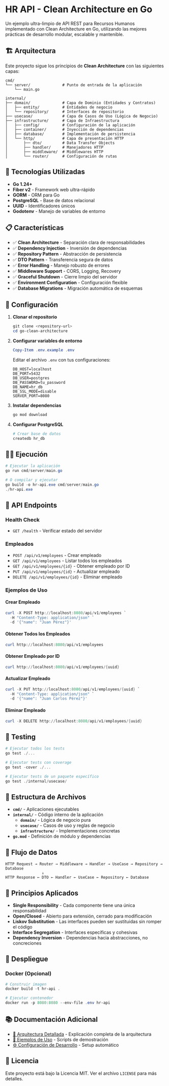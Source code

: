 # HR API - Clean Architecture en Go

Un ejemplo ultra-limpio de API REST para Recursos Humanos implementado con Clean Architecture en Go, utilizando las mejores prácticas de desarrollo modular, escalable y mantenible.

## 🏗️ Arquitectura

Este proyecto sigue los principios de **Clean Architecture** con las siguientes capas:

```
cmd/
└── server/              # Punto de entrada de la aplicación
    └── main.go

internal/
├── domain/              # Capa de Dominio (Entidades y Contratos)
│   ├── entity/          # Entidades de negocio
│   └── repository/      # Interfaces de repositorio
├── usecase/             # Capa de Casos de Uso (Lógica de Negocio)
├── infrastructure/      # Capa de Infraestructura
│   ├── config/          # Configuración de la aplicación
│   ├── container/       # Inyección de dependencias
│   ├── database/        # Implementación de persistencia
│   └── http/            # Capa de presentación HTTP
│       ├── dto/         # Data Transfer Objects
│       ├── handler/     # Manejadores HTTP
│       ├── middleware/  # Middlewares HTTP
│       └── router/      # Configuración de rutas
```

## 🚀 Tecnologías Utilizadas

- **Go 1.24+**
- **Fiber v2** - Framework web ultra-rápido
- **GORM** - ORM para Go
- **PostgreSQL** - Base de datos relacional
- **UUID** - Identificadores únicos
- **Godotenv** - Manejo de variables de entorno

## 📋 Características

- ✅ **Clean Architecture** - Separación clara de responsabilidades
- ✅ **Dependency Injection** - Inversión de dependencias
- ✅ **Repository Pattern** - Abstracción de persistencia
- ✅ **DTO Pattern** - Transferencia segura de datos
- ✅ **Error Handling** - Manejo robusto de errores
- ✅ **Middleware Support** - CORS, Logging, Recovery
- ✅ **Graceful Shutdown** - Cierre limpio del servidor
- ✅ **Environment Configuration** - Configuración flexible
- ✅ **Database Migrations** - Migración automática de esquemas

## 🔧 Configuración

1. **Clonar el repositorio**
   ```powershell
   git clone <repository-url>
   cd go-clean-architecture
   ```

2. **Configurar variables de entorno**
   ```powershell
   Copy-Item .env.example .env
   ```
   
   Editar el archivo `.env` con tus configuraciones:
   ```env
   DB_HOST=localhost
   DB_PORT=5432
   DB_USER=postgres
   DB_PASSWORD=tu_password
   DB_NAME=hr_db
   DB_SSL_MODE=disable
   SERVER_PORT=8080
   ```

3. **Instalar dependencias**
   ```powershell
   go mod download
   ```

4. **Configurar PostgreSQL**
   ```powershell
   # Crear base de datos
   createdb hr_db
   ```

## 🏃‍♂️ Ejecución

```powershell
# Ejecutar la aplicación
go run cmd/server/main.go

# O compilar y ejecutar
go build -o hr-api.exe cmd/server/main.go
./hr-api.exe
```

## 📡 API Endpoints

### Health Check
- `GET /health` - Verificar estado del servidor

### Empleados
- `POST /api/v1/employees` - Crear empleado
- `GET /api/v1/employees` - Listar todos los empleados
- `GET /api/v1/employees/{id}` - Obtener empleado por ID
- `PUT /api/v1/employees/{id}` - Actualizar empleado
- `DELETE /api/v1/employees/{id}` - Eliminar empleado

### Ejemplos de Uso

#### Crear Empleado
```powershell
curl -X POST http://localhost:8080/api/v1/employees `
  -H "Content-Type: application/json" `
  -d '{"name": "Juan Pérez"}'
```

#### Obtener Todos los Empleados
```powershell
curl http://localhost:8080/api/v1/employees
```

#### Obtener Empleado por ID
```powershell
curl http://localhost:8080/api/v1/employees/{uuid}
```

#### Actualizar Empleado
```powershell
curl -X PUT http://localhost:8080/api/v1/employees/{uuid} `
  -H "Content-Type: application/json" `
  -d '{"name": "Juan Carlos Pérez"}'
```

#### Eliminar Empleado
```powershell
curl -X DELETE http://localhost:8080/api/v1/employees/{uuid}
```

## 🧪 Testing

```powershell
# Ejecutar todos los tests
go test ./...

# Ejecutar tests con coverage
go test -cover ./...

# Ejecutar tests de un paquete específico
go test ./internal/usecase/
```

## 📁 Estructura de Archivos

- **`cmd/`** - Aplicaciones ejecutables
- **`internal/`** - Código interno de la aplicación
  - **`domain/`** - Lógica de negocio pura
  - **`usecase/`** - Casos de uso y reglas de negocio
  - **`infrastructure/`** - Implementaciones concretas
- **`go.mod`** - Definición de módulo y dependencias

## 🔄 Flujo de Datos

```
HTTP Request → Router → Middleware → Handler → UseCase → Repository → Database
                ↓
HTTP Response ← DTO ← Handler ← UseCase ← Repository ← Database
```

## 🎯 Principios Aplicados

- **Single Responsibility** - Cada componente tiene una única responsabilidad
- **Open/Closed** - Abierto para extensión, cerrado para modificación
- **Liskov Substitution** - Las interfaces pueden ser sustituidas sin romper el código
- **Interface Segregation** - Interfaces específicas y cohesivas
- **Dependency Inversion** - Dependencias hacia abstracciones, no concreciones

## 🚀 Despliegue

### Docker (Opcional)
```powershell
# Construir imagen
docker build -t hr-api .

# Ejecutar contenedor
docker run -p 8080:8080 --env-file .env hr-api
```

## 📚 Documentación Adicional

- [📐 Arquitectura Detallada](docs/ARCHITECTURE.md) - Explicación completa de la arquitectura
- [🧪 Ejemplos de Uso](examples/api-demo.ps1) - Scripts de demostración
- [⚙️ Configuración de Desarrollo](setup-dev.ps1) - Setup automático

## 📝 Licencia

Este proyecto está bajo la Licencia MIT. Ver el archivo `LICENSE` para más detalles.
